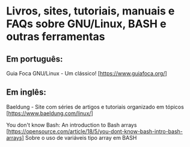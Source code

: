 # Livros, sites, tutoriais, manuais e FAQs sobre GNU/Linux, BASH e outras ferramentas

## Em português:
Guia Foca GNU/Linux - Um clássico! 
[https://www.guiafoca.org/]


## Em inglês:
Baeldung - Site com séries de artigos e tutoriais organizado em tópicos 
[https://www.baeldung.com/linux/]


You don't know Bash: An introduction to Bash arrays 
[https://opensource.com/article/18/5/you-dont-know-bash-intro-bash-arrays]
 Sobre o uso de variáveis tipo array em BASH
